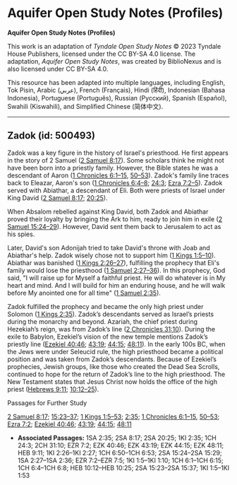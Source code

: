 # Aquifer Open Study Notes (Profiles)

**Aquifer Open Study Notes (Profiles)**

This work is an adaptation of *Tyndale Open Study Notes* © 2023 Tyndale House Publishers, licensed under the CC BY\-SA 4\.0 license. The adaptation, *Aquifer Open Study Notes*, was created by BiblioNexus and is also licensed under CC BY\-SA 4\.0\.

This resource has been adapted into multiple languages, including English, Tok Pisin, Arabic (عربي), French (Français), Hindi (हिंदी), Indonesian (Bahasa Indonesia), Portuguese (Português), Russian (Русский), Spanish (Español), Swahili (Kiswahili), and Simplified Chinese (简体中文).



--------------------------------

## Zadok (id: 500493)

Zadok was a key figure in the history of Israel's priesthood. He first appears in the story of 2 Samuel ([2 Samuel 8:17](https://ref.ly/2Sam8:17)). Some scholars think he might not have been born into a priestly family. However, the Bible states he was a descendant of Aaron ([1 Chronicles 6:1–15](https://ref.ly/1Chr6:1-1Chr6:15), [50–53](https://ref.ly/1Chr6:50-1Chr6:53)). Zadok's family line traces back to Eleazar, Aaron's son ([1 Chronicles 6:4–8](https://ref.ly/1Chr6:4-1Chr6:8); [24:3](https://ref.ly/1Chr24:3); [Ezra 7:2–5](https://ref.ly/Ezra7:2-Ezra7:5)). Zadok served with Abiathar, a descendant of Eli. Both were priests of Israel under King David ([2 Samuel 8:17](https://ref.ly/2Sam8:17); [20:25](https://ref.ly/2Sam20:25)).

When Absalom rebelled against King David, both Zadok and Abiathar proved their loyalty by bringing the Ark to him, ready to join him in exile ([2 Samuel 15:24–29](https://ref.ly/2Sam15:24-2Sam15:29)). However, David sent them back to Jerusalem to act as his spies.

Later, David's son Adonijah tried to take David's throne with Joab and Abiathar's help. Zadok wisely chose not to support him ([1 Kings 1:5–10](https://ref.ly/1Kgs1:5-1Kgs1:10)). Abiathar was banished ([1 Kings 2:26–27](https://ref.ly/1Kgs2:26-1Kgs2:27)), fulfilling the prophecy that Eli's family would lose the priesthood ([1 Samuel 2:27–36](https://ref.ly/1Sam2:27-1Sam2:36)). In this prophecy, God said, "I will raise up for Myself a faithful priest. He will do whatever is in My heart and mind. And I will build for him an enduring house, and he will walk before My anointed one for all time" ([1 Samuel 2:35](https://ref.ly/1Sam2:35)).

Zadok fulfilled the prophecy and became the only high priest under Solomon ([1 Kings 2:35](https://ref.ly/1Kgs2:35)). Zadok’s descendants served as Israel’s priests during the monarchy and beyond. Azariah, the chief priest during Hezekiah’s reign, was from Zadok’s line ([2 Chronicles 31:10](https://ref.ly/2Chr31:10)). During the exile to Babylon, Ezekiel’s vision of the new temple mentions Zadok’s priestly line ([Ezekiel 40:46](https://ref.ly/Ezek40:46); [43:19](https://ref.ly/Ezek43:19); [44:15](https://ref.ly/Ezek44:15); [48:11](https://ref.ly/Ezek48:11)). In the early 100s BC, when the Jews were under Seleucid rule, the high priesthood became a political position and was taken from Zadok’s descendants. Because of Ezekiel’s prophecies, Jewish groups, like those who created the Dead Sea Scrolls, continued to hope for the return of Zadok’s line to the high priesthood. The New Testament states that Jesus Christ now holds the office of the high priest ([Hebrews 9:11](https://ref.ly/Heb9:11); [10:12–25](https://ref.ly/Heb10:12-Heb10:25)).

Passages for Further Study

[2 Samuel 8:17](https://ref.ly/2Sam8:17); [15:23–37](https://ref.ly/2Sam15:23-2Sam15:37); [1 Kings 1:5–53](https://ref.ly/1Kgs1:5-1Kgs1:53); [2:35](https://ref.ly/1Kgs2:35); [1 Chronicles 6:1–15](https://ref.ly/1Chr6:1-1Chr6:15), [50–53](https://ref.ly/1Chr6:50-1Chr6:53); [Ezra 7:2](https://ref.ly/Ezra7:2); [Ezekiel 40:46](https://ref.ly/Ezek40:46); [43:19](https://ref.ly/Ezek43:19); [44:15](https://ref.ly/Ezek44:15); [48:11](https://ref.ly/Ezek48:11)

* **Associated Passages:** 1SA 2:35; 2SA 8:17; 2SA 20:25; 1KI 2:35; 1CH 24:3; 2CH 31:10; EZR 7:2; EZK 40:46; EZK 43:19; EZK 44:15; EZK 48:11; HEB 9:11; 1KI 2:26–1KI 2:27; 1CH 6:50–1CH 6:53; 2SA 15:24–2SA 15:29; 1SA 2:27–1SA 2:36; EZR 7:2–EZR 7:5; 1KI 1:5–1KI 1:10; 1CH 6:1–1CH 6:15; 1CH 6:4–1CH 6:8; HEB 10:12–HEB 10:25; 2SA 15:23–2SA 15:37; 1KI 1:5–1KI 1:53

